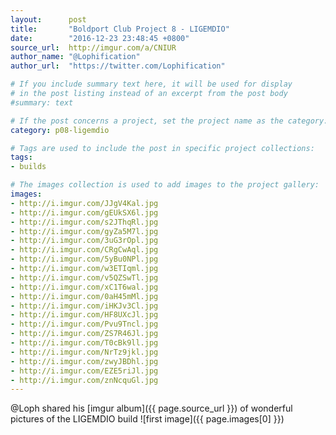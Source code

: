 ```yaml
---
layout:      post
title:       "Boldport Club Project 8 - LIGEMDIO"
date:        "2016-12-23 23:48:45 +0800"
source_url:  http://imgur.com/a/CNIUR
author_name: "@Lophification"
author_url:  "https://twitter.com/Lophification"

# If you include summary text here, it will be used for display
# in the post listing instead of an excerpt from the post body
#summary: text

# If the post concerns a project, set the project name as the category:
category: p08-ligemdio

# Tags are used to include the post in specific project collections:
tags:
- builds

# The images collection is used to add images to the project gallery:
images:
- http://i.imgur.com/JJgV4Kal.jpg
- http://i.imgur.com/gEUkSX6l.jpg
- http://i.imgur.com/s2JThqRl.jpg
- http://i.imgur.com/gyZa5M7l.jpg
- http://i.imgur.com/3uG3rOpl.jpg
- http://i.imgur.com/CRgCwAql.jpg
- http://i.imgur.com/5yBu0NPl.jpg
- http://i.imgur.com/w3ETIqml.jpg
- http://i.imgur.com/v5QZSwTl.jpg
- http://i.imgur.com/xC1T6wal.jpg
- http://i.imgur.com/0aH45mMl.jpg
- http://i.imgur.com/iHKJv3Cl.jpg
- http://i.imgur.com/HF8UXcJl.jpg
- http://i.imgur.com/Pvu9Tncl.jpg
- http://i.imgur.com/ZS7R46Jl.jpg
- http://i.imgur.com/T0cBk9ll.jpg
- http://i.imgur.com/NrTz9jkl.jpg
- http://i.imgur.com/zwyJBDhl.jpg
- http://i.imgur.com/EZE5riJl.jpg
- http://i.imgur.com/znNcquGl.jpg
---
```


@Loph shared his [imgur album]({{ page.source_url }}) of wonderful pictures of the LIGEMDIO build
![first image]({{ page.images[0] }})

